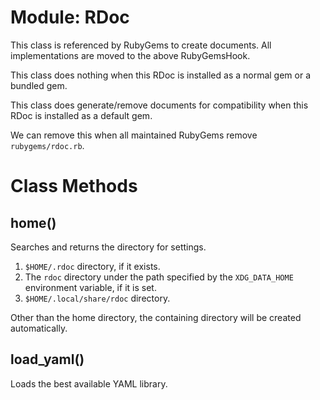 # Module: RDoc
    

This class is referenced by RubyGems to create documents. All implementations
are moved to the above RubyGemsHook.

This class does nothing when this RDoc is installed as a normal gem or a
bundled gem.

This class does generate/remove documents for compatibility when this RDoc is
installed as a default gem.

We can remove this when all maintained RubyGems remove `rubygems/rdoc.rb`.


# Class Methods
## home() [](#method-c-home)
Searches and returns the directory for settings.

1.  `$HOME/.rdoc` directory, if it exists.
2.  The `rdoc` directory under the path specified by the `XDG_DATA_HOME`
    environment variable, if it is set.
3.  `$HOME/.local/share/rdoc` directory.

Other than the home directory, the containing directory will be created
automatically.
## load_yaml() [](#method-c-load_yaml)
Loads the best available YAML library.


